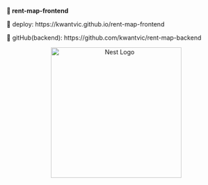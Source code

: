 <b>💎 rent-map-frontend</b>
<p>🧲 deploy: https://kwantvic.github.io/rent-map-frontend</p>
<p>🔌 gitHub(backend): https://github.com/kwantvic/rent-map-backend</p>
<p align="center">
  <a href="http://nestjs.com/" target="blank"><img src="https://miro.medium.com/fit/c/224/224/1*c_WGJvTPSex9PEDr3rvZcQ.png" width="300" alt="Nest Logo" /></a>
</p>
